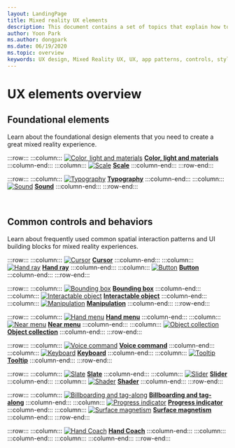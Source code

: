 ```yaml
---
layout: LandingPage
title: Mixed reality UX elements
description: This document contains a set of topics that explain how to design for mixed reality devices.
author: Yoon Park
ms.author: dongpark
ms.date: 06/19/2020
ms.topic: overview
keywords: UX design, Mixed Reality UX, UX, app patterns, controls, style, HoloLens, interaction, spatial interaction, spatial UI, UX elements, behaviors, building blocks, typography, color
---
```


# UX elements overview
## Foundational elements
Learn about the foundational design elements that you need to create a great mixed reality experience.

:::row:::
    :::column:::
       [![Color, light and materials](images/640px-fragments.png)](color,-light-and-materials.md)
        **[Color, light and materials](color,-light-and-materials.md)**
    :::column-end:::
    :::column:::
       [![Scale](images/volvo-cars-microsoft-hololens-experience01-640px.png)](scale.md)
        **[Scale](scale.md)**
    :::column-end:::
:::row-end:::

:::row:::
    :::column:::
       [![Typography](images/typography-cover.png)](typography.md)
        **[Typography](typography.md)**
    :::column-end:::
    :::column:::
       [![Sound](images/spatialaudio.png)](spatial-sound-design.md)
        **[Sound](spatial-sound-design.md)**
    :::column-end:::
:::row-end:::

<br>

## Common controls and behaviors
Learn about frequently used common spatial interaction patterns and UI building blocks for mixed reality experiences.

:::row:::
    :::column:::
       [![Cursor](images/UX/UX_Hero_Cursor.jpg)](cursors.md)
        **[Cursor](cursors.md)**
    :::column-end:::
    :::column:::
       [![Hand ray](images/UX/UX_Hero_HandRay.jpg)](point-and-commit.md)
        **[Hand ray](point-and-commit.md)**
    :::column-end:::
    :::column:::
       [![Button](images/UX/UX_Hero_Button.jpg)](button.md)
        **[Button](button.md)**
    :::column-end:::
:::row-end:::

:::row:::
    :::column:::
       [![Bounding box](images/UX/UX_Hero_BoundingBox.jpg)](app-bar-and-bounding-box.md)
        **[Bounding box](app-bar-and-bounding-box.md)**
    :::column-end:::
    :::column:::
       [![Interactable object](images/UX/UX_Hero_Interactable.jpg)](interactable-object.md)
        **[Interactable object](interactable-object.md)**
    :::column-end:::
    :::column:::
       [![Manipulation](images/UX/UX_Hero_Manipulation.jpg)](direct-manipulation.md)
        **[Manipulation](direct-manipulation.md)**
    :::column-end:::
:::row-end:::

:::row:::
    :::column:::
       [![Hand menu](images/UX/UX_Hero_HandMenu.jpg)](hand-menu.md)
        **[Hand menu](hand-menu.md)**
    :::column-end:::
    :::column:::
       [![Near menu](images/UX/UX_Hero_NearMenu.jpg)](near-menu.md)
        **[Near menu](near-menu.md)**
    :::column-end:::
    :::column:::
       [![Object collection](images/UX/UX_Hero_ObjectCollection.jpg)](object-collection.md)
        **[Object collection](object-collection.md)**
    :::column-end:::
:::row-end:::

:::row:::
    :::column:::
       [![Voice command](images/UX/UX_Hero_VoiceCommand.jpg)](voice-input.md)
        **[Voice command](voice-input.md)**
    :::column-end:::
    :::column:::
       [![Keyboard](images/UX/UX_Hero_Keyboard.jpg)](keyboard.md)
        **[Keyboard](keyboard.md)**
    :::column-end:::
    :::column:::
       [![Tooltip](images/UX/UX_Hero_Tooltip.jpg)](tooltip.md)
        **[Tooltip](tooltip.md)**
    :::column-end:::
:::row-end:::

:::row:::
    :::column:::
       [![Slate](images/UX/UX_Hero_Slate.jpg)](slate.md)
        **[Slate](slate.md)**
    :::column-end:::
    :::column:::
       [![Slider](images/UX/UX_Hero_Slider.jpg)](slider.md)
        **[Slider](slider.md)**
    :::column-end:::
    :::column:::
        [![Shader](images/UX/UX_Hero_StandardShader.jpg)](shader.md)
        **[Shader](shader.md)**
    :::column-end:::
:::row-end:::

:::row:::
    :::column:::
        [![Billboarding and tag-along](images/UX/MRTK_TagAlong.gif)](billboarding-and-tag-along.md)
        **[Billboarding and tag-along](billboarding-and-tag-along.md)**
    :::column-end:::
    :::column:::
       [![Progress indicator](images/UX/MRTK_ProgressIndicator.gif)](progress.md)
        **[Progress indicator](progress.md)**
    :::column-end:::
    :::column:::
       [![Surface magnetism](images/UX/MRTK_SurfaceMagnetism.gif)](surface-magnetism.md)
        **[Surface magnetism](surface-magnetism.md)**
    :::column-end:::
:::row-end:::

:::row:::
    :::column:::
       [![Hand Coach](images/HandCoach/MRTK_handCoach.jpg)](hand-coach.md)
        **[Hand Coach](hand-coach.md)**
    :::column-end:::
    :::column:::
    :::column-end:::
    :::column:::
    :::column-end:::
:::row-end:::

<br>

<br>

